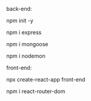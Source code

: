 back-end:

npm init -y 

npm i express

npm i mongoose

npm i nodemon

front-end:

npx create-react-app front-end

npm i react-router-dom
